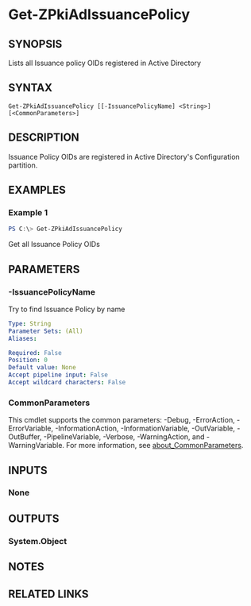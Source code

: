 ﻿---
external help file: PsZPki.psm1-help.xml
Module Name: ZPki
online version:
schema: 2.0.0
---

# Get-ZPkiAdIssuancePolicy

## SYNOPSIS
Lists all Issuance policy OIDs registered in Active Directory

## SYNTAX

```
Get-ZPkiAdIssuancePolicy [[-IssuancePolicyName] <String>] [<CommonParameters>]
```

## DESCRIPTION
Issuance Policy OIDs are registered in Active Directory's Configuration partition.

## EXAMPLES

### Example 1
```powershell
PS C:\> Get-ZPkiAdIssuancePolicy
```

Get all Issuance Policy OIDs

## PARAMETERS

### -IssuancePolicyName
Try to find Issuance Policy by name

```yaml
Type: String
Parameter Sets: (All)
Aliases:

Required: False
Position: 0
Default value: None
Accept pipeline input: False
Accept wildcard characters: False
```

### CommonParameters
This cmdlet supports the common parameters: -Debug, -ErrorAction, -ErrorVariable, -InformationAction, -InformationVariable, -OutVariable, -OutBuffer, -PipelineVariable, -Verbose, -WarningAction, and -WarningVariable. For more information, see [about_CommonParameters](http://go.microsoft.com/fwlink/?LinkID=113216).

## INPUTS

### None

## OUTPUTS

### System.Object
## NOTES

## RELATED LINKS
